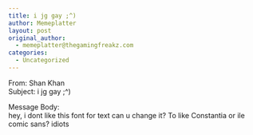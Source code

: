 ```yaml
---
title: i jg gay ;^)
author: Memeplatter
layout: post
original_author:
  - memeplatter@thegamingfreakz.com
categories:
  - Uncategorized
---
```

From: Shan Khan  
Subject: i jg gay ;^)

Message Body:  
hey, i dont like this font for text can u change it? To like Constantia or ile comic sans? idiots